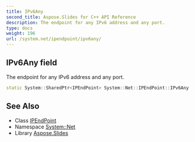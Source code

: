 ```yaml
---
title: IPv6Any
second_title: Aspose.Slides for C++ API Reference
description: The endpoint for any IPv6 address and any port.
type: docs
weight: 196
url: /system.net/ipendpoint/ipv6any/
---
```

## IPv6Any field


The endpoint for any IPv6 address and any port.

```cpp
static System::SharedPtr<IPEndPoint> System::Net::IPEndPoint::IPv6Any
```

## See Also

* Class [IPEndPoint](../)
* Namespace [System::Net](../../)
* Library [Aspose.Slides](../../../)